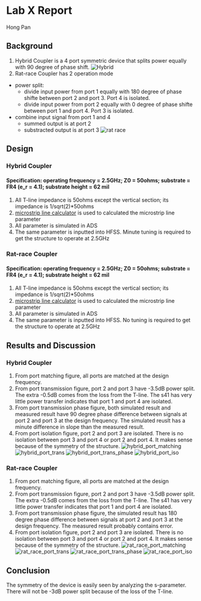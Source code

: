 # Lab X Report
Hong Pan

## Background
1. Hybrid Coupler is a 4 port symmetric device that splits power equally with 90 degree of phase shift.
![Hybrid](https://github.com/CourseReps/ECEN452-Spring2016/blob/master/Students/hongpan0507/Lab8/plotting/hybrid.jpg)
2. Rat-race Coupler has 2 operation mode
  + power split: 
      + divide input power from port 1 equally with 180 degree of phase shifte between port 2 and port 3. Port 4 is isolated.
      + divide input power from port 2 equally with 0 degree of phase shifte between port 1 and port 4. Port 3 is isolated.
  + combine input signal from port 1 and 4
      + summed output is at port 2
      + substracted output is at port 3
![rat race](https://github.com/CourseReps/ECEN452-Spring2016/blob/master/Students/hongpan0507/Lab8/plotting/rat_race.jpg)      
  
## Design
### Hybrid Coupler
#### Specification: operating frequency = 2.5GHz; Z0 = 50ohms; substrate = FR4 (e_r = 4.1); substrate height = 62 mil
1. All T-line impedance is 50ohms except the vertical section; its impedance is 1/sqrt(2)*50ohms
2. [microstrip line calculator](http://www1.sphere.ne.jp/i-lab/ilab/tool/ms_line_e.htm) is used to calculated the microstrip line parameter
3. All parameter is simulated in ADS
4. The same parameter is inputted into HFSS. Minute tuning is required to get the structure to operate at 2.5GHz

### Rat-race Coupler
#### Specification: operating frequency = 2.5GHz; Z0 = 50ohms; substrate = FR4 (e_r = 4.1); substrate height = 62 mil
1. All T-line impedance is 50ohms except the vertical section; its impedance is 1/sqrt(2)*50ohms
2. [microstrip line calculator](http://www1.sphere.ne.jp/i-lab/ilab/tool/ms_line_e.htm) is used to calculated the microstrip line parameter
3. All parameter is simulated in ADS
4. The same parameter is inputted into HFSS. No tuning is required to get the structure to operate at 2.5GHz

## Results and Discussion
### Hybrid Coupler
1. From port matching figure, all ports are matched at the design frequency.
2. From port transmission figure, port 2 and port 3 have -3.5dB power split. The extra -0.5dB comes from the loss from the T-line. The s41 has very little power transfer indicates that port 1 and port 4 are isolated.
3. From port transmission phase figure, both simulated result and measured result have 90 degree phase difference between signals at port 2 and port 3 at the design frequency. The simulated reuslt has a minute difference in slope than the measured result.
4. From port isolation figure, port 2 and port 3 are isolated. There is no isolation between port 3 and port 4 or port 2 and port 4. It makes sense because of the symmetry of the structure.
![hybrid_port_matching](https://github.com/CourseReps/ECEN452-Spring2016/blob/master/Students/hongpan0507/Lab8/plotting/hybrid_port_matching.png)
![hybrid_port_trans](https://github.com/CourseReps/ECEN452-Spring2016/blob/master/Students/hongpan0507/Lab8/plotting/hybrid_port_trans.png)
![hybrid_port_trans_phase](https://github.com/CourseReps/ECEN452-Spring2016/blob/master/Students/hongpan0507/Lab8/plotting/hybrid_port_trans_phase.png)
![hybrid_port_iso](https://github.com/CourseReps/ECEN452-Spring2016/blob/master/Students/hongpan0507/Lab8/plotting/hybrid_port_iso.png)


### Rat-race Coupler
1. From port matching figure, all ports are matched at the design frequency.
2. From port transmission figure, port 2 and port 3 have -3.5dB power split. The extra -0.5dB comes from the loss from the T-line. The s41 has very little power transfer indicates that port 1 and port 4 are isolated.
3. From port transmission phase figure, the simulated result has 180 degree phase difference between signals at port 2 and port 3 at the design frequency. The measured result probably contains error.
4. From port isolation figure, port 2 and port 3 are isolated. There is no isolation between port 3 and port 4 or port 2 and port 4. It makes sense because of the symmetry of the structure.
![rat_race_port_matching](https://github.com/CourseReps/ECEN452-Spring2016/blob/master/Students/hongpan0507/Lab8/plotting/rat_race_port_matching.png)
![rat_race_port_trans](https://github.com/CourseReps/ECEN452-Spring2016/blob/master/Students/hongpan0507/Lab8/plotting/rat_race_port_trans.png)
![rat_race_port_trans_phase](https://github.com/CourseReps/ECEN452-Spring2016/blob/master/Students/hongpan0507/Lab8/plotting/rat_race_port_trans_phase.png)
![rat_race_port_iso](https://github.com/CourseReps/ECEN452-Spring2016/blob/master/Students/hongpan0507/Lab8/plotting/rat_race_port_iso.png)

## Conclusion
The symmetry of the device is easily seen by analyzing the s-parameter. There will not be -3dB power split because of the loss of the T-line.
